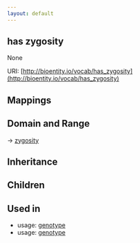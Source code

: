 ```yaml
---
layout: default
---
```


## has zygosity


None

URI: [http://bioentity.io/vocab/has_zygosity](http://bioentity.io/vocab/has_zygosity)
## Mappings


## Domain and Range

 -> [zygosity](Zygosity.html)

## Inheritance


## Children


## Used in

 *  usage: [genotype](Genotype.html)
 *  usage: [genotype](Genotype.html)
